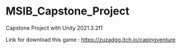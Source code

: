# MSIB_Capstone_Project

Capstone Project with Unity 2021.3.2f1

Link for download this game : https://zuzadgg.itch.io/capingventure
